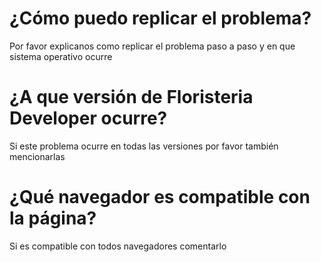 # ¿Cómo puedo replicar el problema?
Por favor explicanos como replicar el problema paso a paso y en que sistema operativo ocurre
# ¿A que versión de Floristeria Developer ocurre?
Si este problema ocurre en todas las versiones por favor también mencionarlas
# ¿Qué navegador es compatible con la página?
Si es compatible con todos navegadores comentarlo
